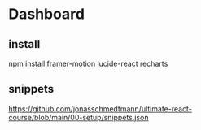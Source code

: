 # Dashboard

## install
npm install framer-motion lucide-react recharts

## snippets
https://github.com/jonasschmedtmann/ultimate-react-course/blob/main/00-setup/snippets.json